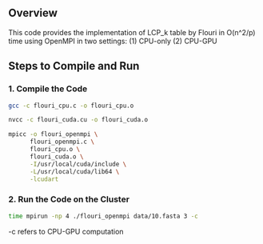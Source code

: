 
## Overview  
This code provides the implementation of LCP_k table by Flouri in O(n^2/p) time using OpenMPI in two settings: (1) CPU-only (2) CPU-GPU
## Steps to Compile and Run  

### 1. Compile the Code  

```bash
gcc -c flouri_cpu.c -o flouri_cpu.o

nvcc -c flouri_cuda.cu -o flouri_cuda.o

mpicc -o flouri_openmpi \
      flouri_openmpi.c \
      flouri_cpu.o \
      flouri_cuda.o \
      -I/usr/local/cuda/include \
      -L/usr/local/cuda/lib64 \
      -lcudart
```

### 2. Run the Code on the Cluster  

```bash
time mpirun -np 4 ./flouri_openmpi data/10.fasta 3 -c
```
-c refers to CPU-GPU computation

